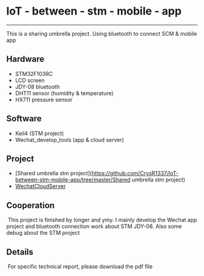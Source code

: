 # loT - between - stm - mobile - app

------

 This is a sharing umbrella project. Using bluetooth to connect SCM & mobile app

## Hardware

- STM32F103RC
- LCD screen
- JDY-08 bluetooth
- DHT11 sensor (humidity & temperature)
- HX711 pressure sensor

## Software

- Keil4 (STM project)
- Wechat_develop_tools (app & cloud server)

## Project

-  [Shared umbrella stm project](https://github.com/CrysR1337/loT-between-stm-mobile-app/tree/master/Shared umbrella stm project) 
-  [WechatCloudServer](https://github.com/CrysR1337/loT-between-stm-mobile-app/tree/master/WechatCloudServer) 

## Cooperation

​	This project is finished by longer and ymy. I mainly develop the Wechat app project and bluetooth connection work about STM JDY-08. Also some debug about the STM project

## Details

​	For specific technical report, please download the pdf file